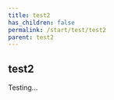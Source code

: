 ```yaml
---
title: test2
has_children: false
permalink: /start/test/test2
parent: test2
---
```


## test2

Testing...



